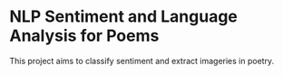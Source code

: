 # NLP Sentiment and Language Analysis for Poems
This project aims to classify sentiment and extract imageries in poetry.
